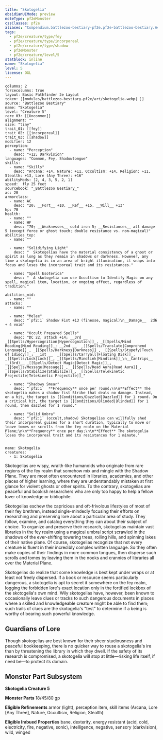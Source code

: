 ```yaml
---
title: "Skotogelia"
obsidianUIMode: preview
noteType: pf2eMonster
cssClasses: pf2e
aliases: "Compendium.battlezoo-bestiary-pf2e.pf2e-battlezoo-bestiary.Actor.7lnn8ou4tgiw7Edp" 
tags:
  - pf2e/creature/type/fey
  - pf2e/creature/type/incorporeal
  - pf2e/creature/type/shadow
  - pf2eMonster
  - pf2e/creature/level/5
statblock: inline
name: "Skotogelia"
level: 5
license: OGL
---
```


```statblock
columns: 2
forcecolumns: true
layout: Basic Pathfinder 2e Layout
token: [[modules/battlezoo-bestiary-pf2e/art/skotogelia.webp| ]]
source: "Battlezoo Bestiary"
name: "Skotogelia"
level: "Creature 5"
rare_03: [[Uncommon]]
alignment: ""
size: "tiny"
trait_01: [[fey]]
trait_02: [[incorporeal]]
trait_03: [[shadow]]
modifier: 12
perception:
  - name: "Perception"
    desc: "+12; Darkvision"
languages: "Common, Fey, Shadowtongue"
skills:
  - name: "Skills"
    desc: "Arcana: +14, Nature: +11, Occultism: +14, Religion: +11, Stealth: +13, Lore (Any Three): +16"
abilityMods: [2, 4, 3, 5, 2, 1]
speed:  fly 25 feet
sourcebook: "_Battlezoo Bestiary_"
ac: 20
armorclass:
  - name: AC
    desc: "20; __Fort__ +10, __Ref__ +15, __Will__ +13"
hp: 70
health:
  - name: ""
  - name: HP
    desc: "70; __Weaknesses__ cold iron 5; __Resistances__ all damage 5 (except force or ghost touch; double resistance vs. non-magical)"
abilities_top:
  - name: ""

  - name: "Solidifying Light"
    desc: "  Skotogelias have the material consistency of a ghost or spirit as long as they remain in shadows or darkness. However, any time a skotogelia is in an area of bright illumination, it snaps into focus and loses the incorporeal trait and its resistances."

  - name: "Spell Esoterica"
    desc: "  A skotogelia can use Occultism to Identify Magic on any spell, magical item, location, or ongoing effect, regardless of tradition."

abilities_mid:
  - name: ""
attacks:
  - name: ""

  - name: "Melee"
    desc: "`pf2:1` Shadow Fist +13 (finesse, magical)\n__Damage__  2d6 + 4 void"

  - name: "Occult Prepared Spells"
    desc: "DC 22, attack +14; __3rd __  _[[Spells/Hypercognition|Hypercognition]]_, _[[Spells/Mind Reading|Mind Reading]]_; __2nd __  _[[Spells/Translate|Comprehend Language]]_, _[[Spells/Darkness|Darkness]]_, _[[Spells/Stupefy|Touch of Idiocy]]_; __1st __  _[[Spells/Carryall|Floating Disk]]_, _[[Spells/Lock|Lock]]_, _[[Spells/Mindlink|Mindlink]]_\n__Cantrips__  __(3rd)__ _[[Spells/Detect Magic|Detect Magic]]_, _[[Spells/Message|Message]]_, _[[Spells/Read Aura|Read Aura]]_, _[[Spells/Stabilize|Stabilize]]_, _[[Spells/Telekinetic Projectile|Telekinetic Projectile]]_"

  - name: "Shadowy Smear"
    desc: "`pf2:1`  **Frequency** once per round;\n\n**Effect** The skotogelia makes a shadow fist Strike that deals no damage. Instead, on a hit, the target is [[Conditions/Dazzled|Dazzled]] for 1 round. On a critical hit, the target is [[Conditions/Blinded|Blinded]] for 1 round, then dazzled for 1 round."

  - name: "Solid Umbra"
    desc: "`pf2:1` (occult,shadow) Skotogelias can willfully shed their incorporeal guises for a short duration, typically to move or leave tomes or scrolls from the fey realm on the Material Plane;\n\n**Frequency** once per day;\n\n**Effect** The skotogelia loses the incorporeal trait and its resistances for 1 minute."
 
```

```encounter-table
name: Skotogelia
creatures:
  - 1: Skotogelia
```



Skotogelias are wispy, wraith-like humanoids who originate from rare regions of the fey realm that somehow mix and mingle with the Shadow Plane. They are most often encountered in libraries, academies, and other places of higher learning, where they are understandably mistaken at first glance for violent ghosts or other spirits. To the contrary, skotogelias are peaceful and bookish researchers who are only too happy to help a fellow lover of knowledge or bibliophile.

Skotogelias eschew the capricious and oft-frivolous lifestyles of most of their fey brethren, instead single-mindedly focusing their efforts on researching and preserving lore about a particular area of study. They follow, examine, and catalog everything they can about their subject of choice. To organize and preserve their research, skotogelias maintain vast libraries in the fey realm using a magical umbral script scrawled in the shadows of the ever-shifting towering trees, rolling hills, and spinning lakes of their native plane. Of course, skotogelias recognize that not every creature is fluent in their incredibly complex written language. So they often make copies of their findings in more common tongues, then disperse such scrolls and tomes by leaving them in the nooks and crannies of libraries all over the Material Plane.

Skotogelias do realize that some knowledge is best kept under wraps or at least not freely dispersed. If a book or resource seems particularly dangerous, a skotogelia is apt to secret it somewhere on the fey realm, logging the forbidden lore's exact location only in the fortified lockbox of the skotogelia's own mind. Wily skotogelias have, however, been known to occasionally leave clues or tracks to such dangerous documents in places where a skilled and knowledgeable creature might be able to find them; such trails of clues are the skotogelia's "test" to determine if a being is worthy of bearing such powerful knowledge.

## Guardians of Lore

Though skotogelias are best known for their sheer studiousness and peaceful bookkeeping, there is no quicker way to rouse a skotogelia's ire than by threatening the library in which they dwell. If the safety of its research is compromised, a skotogelia will stop at little—risking life itself, if need be—to protect its domain.

## Monster Part Subsystem

**Skotogelia Creature 5**

**Monster Parts** 18/45/80 gp

**Eligible Refinements** armor (light), perception item, skill items (Arcana, Lore \[Any Three\], Nature, Occultism, Religion, Stealth)

**Eligible Imbued Properties** bane, dexterity, energy resistant (acid, cold, electricity, fire, negative, sonic), intelligence, negative, sensory (darkvision), wild, winged
